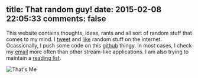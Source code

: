 title: That random guy!
date: 2015-02-08 22:05:33
comments: false
---
This website contains thoughts, ideas, rants and all sort of random stuff that comes to my mind.
I [tweet](https://twitter.com/hardfire) and [like](https://facebook.com/hardfire) random stuff on the internet. Ocassionally, I push some code on this [github](https://github.com/hardfire) thingy. In most cases, I check my [email](mailto:avinash@avinash.com.np) more often than other stream-like applications.
I am also trying to maintain a [reading list](/about/reading.html).

![That's Me](https://avatars0.githubusercontent.com/u/513457?v=3&s=460)
